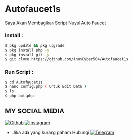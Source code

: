 # Autofaucet1s
Saya Akan Membagikan Script Nuyul Auto Faucet

### Install :
````bash
$ pkg update && pkg upgrade 
$ pkg install php -y 
$ pkg install git -y
$ git clone https://github.com/AnonCyber504/Autofaucet1s
````
### Run Script :
````bash
$ cd Autofaucet1s
$ nano config.php ( Untuk Edit Data )
$ ls
$ php bot.php


````
## MY SOCIAL MEDIA
[![Github](https://img.shields.io/badge/Github-Follow-green?style=for-the-badge&logo=github)](https://github.com/AnonCyber504)
[![Instagram](https://img.shields.io/badge/Instagram-Follow-violet?style=for-the-badge&logo=instagram)](https://instagram.com/ojol_cyber_army)
* Jika ada yang kurang paham Hubungi
[![Telegram](https://img.shields.io/badge/telegram-Contact-cyan?style=for-the-badge&logo=telegram)](https://t.me/ANONOFFICIAL1)
